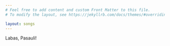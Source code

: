 ```yaml
---
# Feel free to add content and custom Front Matter to this file.
# To modify the layout, see https://jekyllrb.com/docs/themes/#overriding-theme-defaults

layout: songs
---
```


Labas, Pasauli!
